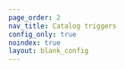 ```yaml
---
page_order: 2
nav_title: Catalog triggers
config_only: true
noindex: true
layout: blank_config
---
```

